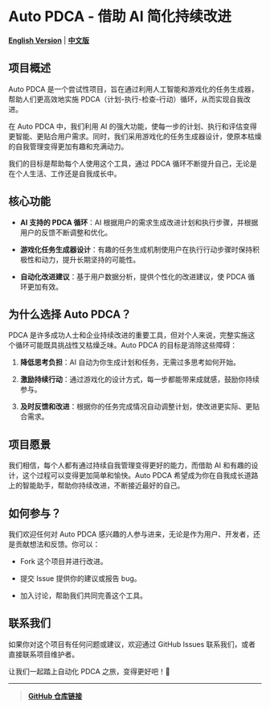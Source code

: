 # Auto PDCA - 借助 AI 简化持续改进

**[English Version](README_EN.md)** | **[中文版](README_CN.md)**

## 项目概述

Auto PDCA 是一个尝试性项目，旨在通过利用人工智能和游戏化的任务生成器，帮助人们更高效地实施 PDCA（计划-执行-检查-行动）循环，从而实现自我改进。

在 Auto PDCA 中，我们利用 AI 的强大功能，使每一步的计划、执行和评估变得更智能、更贴合用户需求。同时，我们采用游戏化的任务生成器设计，使原本枯燥的自我管理变得更加有趣和充满动力。

我们的目标是帮助每个人使用这个工具，通过 PDCA 循环不断提升自己，无论是在个人生活、工作还是自我成长中。

## 核心功能

- **AI 支持的 PDCA 循环**：AI 根据用户的需求生成改进计划和执行步骤，并根据用户的反馈不断调整和优化。

- **游戏化任务生成器设计**：有趣的任务生成机制使用户在执行行动步骤时保持积极性和动力，提升长期坚持的可能性。

- **自动化改进建议**：基于用户数据分析，提供个性化的改进建议，使 PDCA 循环更加有效。

## 为什么选择 Auto PDCA？

PDCA 是许多成功人士和企业持续改进的重要工具，但对个人来说，完整实施这个循环可能既具挑战性又枯燥乏味。Auto PDCA 的目标是消除这些障碍：

1. **降低思考负担**：AI 自动为你生成计划和任务，无需过多思考如何开始。

2. **激励持续行动**：通过游戏化的设计方式，每一步都能带来成就感，鼓励你持续参与。

3. **及时反馈和改进**：根据你的任务完成情况自动调整计划，使改进更实际、更贴合需求。

## 项目愿景

我们相信，每个人都有通过持续自我管理变得更好的能力，而借助 AI 和有趣的设计，这个过程可以变得更加简单和愉快。Auto PDCA 希望成为你在自我成长道路上的智能助手，帮助你持续改进，不断接近最好的自己。

## 如何参与？

我们欢迎任何对 Auto PDCA 感兴趣的人参与进来，无论是作为用户、开发者，还是贡献想法和反馈。你可以：

- Fork 这个项目并进行改进。

- 提交 Issue 提供你的建议或报告 bug。

- 加入讨论，帮助我们共同完善这个工具。

## 联系我们

如果你对这个项目有任何问题或建议，欢迎通过 GitHub Issues 联系我们，或者直接联系项目维护者。

让我们一起踏上自动化 PDCA 之旅，变得更好吧！🚀

---

> **[GitHub 仓库链接](https://github.com/gitbcw/PDCA)**

